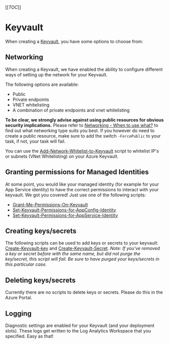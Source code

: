 [[_TOC_]]

# Keyvault

When creating a [Keyvault](/Azure/Azure-CLI-Snippets/Keyvault/Create-Keyvault), you have some options to choose from:

## Networking

When creating a Keyvault, we have enabled the ability to configure different ways of setting up the network for your Keyvault.

The following options are available:

- Public
- Private endpoints
- VNET whitelisting
- A combination of private endpoints and vnet whitelisting

**To be clear, we strongly advise against using public resources for obvious security implications.** Please refer to [Networking - When to use what?](/Azure/Documentation/Networking#when-to-use-what?) to find out what networking type suits you best. If you however do need to create a public resource, make sure to add the switch `-ForcePublic` to your task, if not, your task will fail.

You can use the [Add-Network-Whitelist-to-Keyvault](/Azure/Azure-CLI-Snippets/Keyvault/Add-Network-Whitelist-to-Keyvault) script to whitelist IP's or subnets (VNet Whitelisting) on your Azure Keyvault.

## Granting permissions for Managed Identities

At some point, you would like your managed identity (for example for your App Service identity) to have the correct permissions to interact with your keyvault. We got you covered!
Just use one of the following scripts:

- [Grant-Me-Permissions-On-Keyvault](/Azure/Azure-CLI-Snippets/Keyvault/Grant-Me-Permissions-On-Keyvault)
- [Set-Keyvault-Permissions-for-AppConfig-Identity](/Azure/Azure-CLI-Snippets/Keyvault/Set-Keyvault-Permissions-for-AppConfig-Identity)
- [Set-Keyvault-Permissions-for-AppService-Identity](/Azure/Azure-CLI-Snippets/Keyvault/Set-Keyvault-Permissions-for-AppService-Identity)

## Creating keys/secrets

The following scripts can be used to add keys or secrets to your keyvault: [Create-Keyvault-key](/Azure/Azure-CLI-Snippets/Keyvault/Create-Keyvault-key) and [Create-Keyvault-Secret](/Azure/Azure-CLI-Snippets/Keyvault/Create-Keyvault-Secret). _Note: If you've removed a key or secret before with the same name, but did not purge the key/secret, this script will fail. Be sure to have purged your keys/secrets in this particular case._

## Deleting keys/secrets

Currently there are no scripts to delete keys or secrets. Please do this in the Azure Portal.

## Logging

Diagnostic settings are enabled for your Keyvault (and your deployment slots). These logs get written to the Log Analytics Workspace that you specified. Easy as that!

